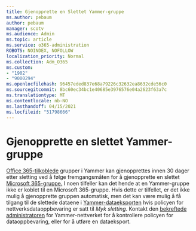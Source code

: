 ```yaml
---
title: Gjenopprette en Slettet Yammer-gruppe
ms.author: pebaum
author: pebaum
manager: scotv
ms.audience: Admin
ms.topic: article
ms.service: o365-administration
ROBOTS: NOINDEX, NOFOLLOW
localization_priority: Normal
ms.collection: Adm_O365
ms.custom:
- "1902"
- "9000294"
ms.openlocfilehash: 96457eded837e68a79226c32632ea8632cde56c0
ms.sourcegitcommit: 8bc60ec34bc1e40685e3976576e04a2623f63a7c
ms.translationtype: MT
ms.contentlocale: nb-NO
ms.lasthandoff: 04/15/2021
ms.locfileid: "51798666"
---
```

# <a name="restore-a-deleted-yammer-group"></a>Gjenopprette en slettet Yammer-gruppe

[Office 365-tilkoblede](https://docs.microsoft.com/yammer/manage-yammer-groups/yammer-and-office-365-groups) grupper i Yammer kan gjenopprettes innen 30 dager etter sletting ved å følge fremgangsmåten for å gjenopprette en slettet [Microsoft 365-gruppe.](https://docs.microsoft.com/microsoft-365/admin/create-groups/restore-deleted-group)
I noen tilfeller kan det hende at en Yammer-gruppe ikke er koblet til en Microsoft 365-gruppe. Hvis dette er tilfellet, er det ikke mulig å gjenopprette gruppen automatisk, men det kan være mulig å få tilgang til de slettede dataene i [Yammer-dataeksporten](https://docs.microsoft.com/yammer/manage-security-and-compliance/export-yammer-enterprise-data) hvis policyen for nettverksdataoppbevaring er satt til *Myk sletting*. [](https://docs.microsoft.com/yammer/manage-security-and-compliance/manage-data-compliance) Kontakt den [bekreftede administratoren](https://docs.microsoft.com/yammer/manage-yammer-users/manage-yammer-admins) for Yammer-nettverket for å kontrollere policyen for dataoppbevaring, eller for å utføre en dataeksport.
